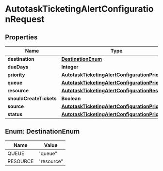# AutotaskTicketingAlertConfigurationRequest

## Properties
Name | Type | Description | Notes
------------ | ------------- | ------------- | -------------
**destination** | [**DestinationEnum**](#DestinationEnum) |  | 
**dueDays** | **Integer** |  | 
**priority** | [**AutotaskTicketingAlertConfigurationPriority**](AutotaskTicketingAlertConfigurationPriority.md) |  | 
**queue** | [**AutotaskTicketingAlertConfigurationPriority**](AutotaskTicketingAlertConfigurationPriority.md) |  |  [optional]
**resource** | [**AutotaskTicketingAlertConfigurationResource**](AutotaskTicketingAlertConfigurationResource.md) |  |  [optional]
**shouldCreateTickets** | **Boolean** |  | 
**source** | [**AutotaskTicketingAlertConfigurationPriority**](AutotaskTicketingAlertConfigurationPriority.md) |  |  [optional]
**status** | [**AutotaskTicketingAlertConfigurationPriority**](AutotaskTicketingAlertConfigurationPriority.md) |  | 

<a name="DestinationEnum"></a>
## Enum: DestinationEnum
Name | Value
---- | -----
QUEUE | &quot;queue&quot;
RESOURCE | &quot;resource&quot;
